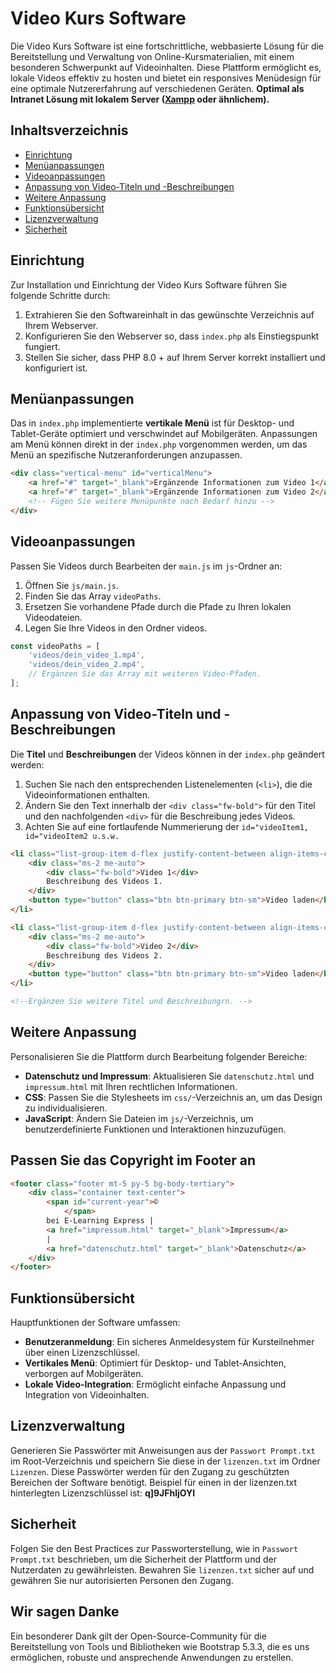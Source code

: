 # Video Kurs Software

Die Video Kurs Software ist eine fortschrittliche, webbasierte Lösung für die Bereitstellung und Verwaltung von Online-Kursmaterialien, mit einem besonderen Schwerpunkt auf Videoinhalten. Diese Plattform ermöglicht es, lokale Videos effektiv zu hosten und bietet ein responsives Menüdesign für eine optimale Nutzererfahrung auf verschiedenen Geräten. **Optimal als Intranet Lösung mit lokalem Server ([Xampp](https://www.apachefriends.org/de/index.html) oder ähnlichem).**



## Inhaltsverzeichnis

- [Einrichtung](#einrichtung)
- [Menüanpassungen](#menüanpassungen)
- [Videoanpassungen](#videoanpassungen)
- [Anpassung von Video-Titeln und -Beschreibungen](#anpassung-von-video-titeln-und--beschreibungen)
- [Weitere Anpassung](#weitere-anpassung)
- [Funktionsübersicht](#funktionsübersicht)
- [Lizenzverwaltung](#lizenzverwaltung)
- [Sicherheit](#sicherheit)



## Einrichtung

Zur Installation und Einrichtung der Video Kurs Software führen Sie folgende Schritte durch:

1. Extrahieren Sie den Softwareinhalt in das gewünschte Verzeichnis auf Ihrem Webserver.
2. Konfigurieren Sie den Webserver so, dass `index.php` als Einstiegspunkt fungiert.
3. Stellen Sie sicher, dass PHP 8.0 + auf Ihrem Server korrekt installiert und konfiguriert ist.



## Menüanpassungen

Das in `index.php` implementierte **vertikale Menü** ist für Desktop- und Tablet-Geräte optimiert und verschwindet auf Mobilgeräten. Anpassungen am Menü können direkt in der `index.php` vorgenommen werden, um das Menü an spezifische Nutzeranforderungen anzupassen.

```html
<div class="vertical-menu" id="verticalMenu">
    <a href="#" target="_blank">Ergänzende Informationen zum Video 1</a>
    <a href="#" target="_blank">Ergänzende Informationen zum Video 2</a>
    <!-- Fügen Sie weitere Menüpunkte nach Bedarf hinzu -->
</div>
```



## Videoanpassungen

Passen Sie Videos durch Bearbeiten der `main.js` im `js`-Ordner an:

1. Öffnen Sie `js/main.js`.
2. Finden Sie das Array `videoPaths`.
3. Ersetzen Sie vorhandene Pfade durch die Pfade zu Ihren lokalen Videodateien.
4. Legen Sie Ihre Videos in den Ordner videos.

```javascript
const videoPaths = [
    'videos/dein_video_1.mp4',
    'videos/dein_video_2.mp4',
    // Ergänzen Sie das Array mit weiteren Video-Pfaden.
];
```



## Anpassung von Video-Titeln und -Beschreibungen

Die **Titel** und **Beschreibungen** der Videos können in der `index.php` geändert werden:

1. Suchen Sie nach den entsprechenden Listenelementen (`<li>`), die die Videoinformationen enthalten.
2. Ändern Sie den Text innerhalb der `<div class="fw-bold">` für den Titel und den nachfolgenden `<div>` für die Beschreibung jedes Videos.
3. Achten Sie auf eine fortlaufende Nummerierung der `id="videoItem1, id="videoItem2 u.s.w.`

```html
<li class="list-group-item d-flex justify-content-between align-items-center" id="videoItem1">
    <div class="ms-2 me-auto">
        <div class="fw-bold">Video 1</div>
        Beschreibung des Videos 1.
    </div>
    <button type="button" class="btn btn-primary btn-sm">Video laden</button>
</li>

<li class="list-group-item d-flex justify-content-between align-items-center" id="videoItem2">
    <div class="ms-2 me-auto">
        <div class="fw-bold">Video 2</div>
        Beschreibung des Videos 2.
    </div>
    <button type="button" class="btn btn-primary btn-sm">Video laden</button>
</li>

<!--Ergänzen Sie weitere Titel und Beschreibungrn. -->
```



## Weitere Anpassung

Personalisieren Sie die Plattform durch Bearbeitung folgender Bereiche:

-  **Datenschutz und Impressum**: Aktualisieren Sie `datenschutz.html` und `impressum.html` mit Ihren rechtlichen Informationen.
-  **CSS**: Passen Sie die Stylesheets im `css/`-Verzeichnis an, um das Design zu individualisieren.
-  **JavaScript**: Ändern Sie Dateien im `js/`-Verzeichnis, um benutzerdefinierte Funktionen und Interaktionen hinzuzufügen.



## Passen Sie das Copyright im Footer an

```html
<footer class="footer mt-5 py-5 bg-body-tertiary">
    <div class="container text-center">
        <span id="current-year">©
            </span>
        bei E-Learning Express |
        <a href="impressum.html" target="_blank">Impressum</a>
        |
        <a href="datenschutz.html" target="_blank">Datenschutz</a>
    </div>
</footer>
```



## Funktionsübersicht

Hauptfunktionen der Software umfassen:

-  **Benutzeranmeldung**: Ein sicheres Anmeldesystem für Kursteilnehmer über einen Lizenzschlüssel.
-  **Vertikales Menü**: Optimiert für Desktop- und Tablet-Ansichten, verborgen auf Mobilgeräten.
-  **Lokale Video-Integration**: Ermöglicht einfache Anpassung und Integration von Videoinhalten.



## Lizenzverwaltung

Generieren Sie Passwörter mit Anweisungen aus der `Passwort Prompt.txt` im Root-Verzeichnis und speichern Sie diese in der `lizenzen.txt` im Ordner `Lizenzen`. Diese Passwörter werden für den Zugang zu geschützten Bereichen der Software benötigt. Beispiel für einen in der lizenzen.txt hinterlegten Lizenzschlüssel ist: **q]9JFhljOYl**



## Sicherheit

Folgen Sie den Best Practices zur Passworterstellung, wie in `Passwort Prompt.txt` beschrieben, um die Sicherheit der Plattform und der Nutzerdaten zu gewährleisten. Bewahren Sie `lizenzen.txt` sicher auf und gewähren Sie nur autorisierten Personen den Zugang.



## Wir sagen Danke

Ein besonderer Dank gilt der Open-Source-Community für die Bereitstellung von Tools und Bibliotheken wie Bootstrap 5.3.3, die es uns ermöglichen, robuste und ansprechende Anwendungen zu erstellen.